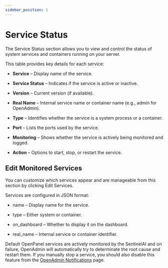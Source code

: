 ```yaml
---
sidebar_position: 1
---
```


# Service Status

The Service Status section allows you to view and control the status of system services and containers running on your server.

This table provides key details for each service:

- **Service** – Display name of the service.

- **Service Status** – Indicates if the service is active or inactive.

- **Version** – Current version (if available).

- **Real Name** – Internal service name or container name (e.g., admin for OpenAdmin).

- **Type** – Identifies whether the service is a system process or a container.

- **Port** – Lists the ports used by the service.

- **Monitoring** – Shows whether the service is actively being monitored and logged.

- **Action** – Options to start, stop, or restart the service.

## Edit Monitored Services
You can customize which services appear and are manageable from this section by clicking Edit Services.

Services are configured in JSON format:

- name – Display name for the service.

- type – Either system or container.

- on_dashboard – Whether to display it on the dashboard.

- real_name – Internal service or container identifier.

Default OpenPanel services are actively monitored by the SentinelAI and on failure, OpenAdmin will automatically try to determinate the root cause and restart them. If you manually stop a service, you should also disable this feature from the  [OpenAdmin Notifications](/docs/admin/notifications/) page.

